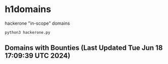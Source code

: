 # h1domains
hackerone "in-scope" domains

`python3 hackerone.py`
## Domains with Bounties (Last Updated Tue Jun 18 17:09:39 UTC 2024)
```

```
